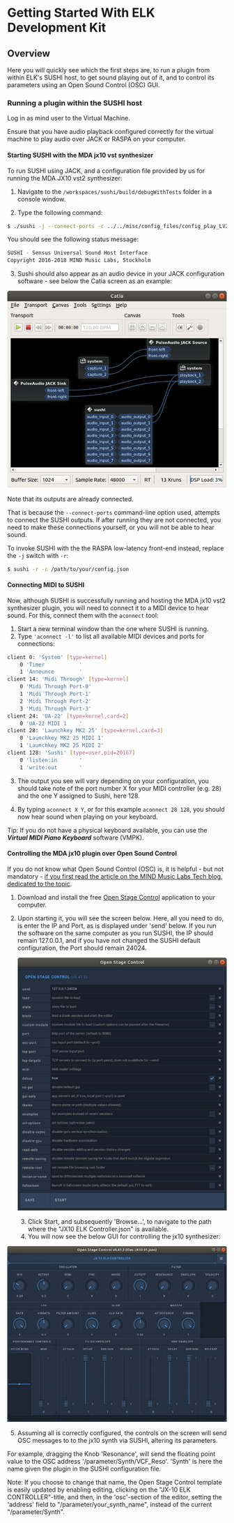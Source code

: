 # Getting Started With ELK Development Kit

## Overview

Here you will quickly see which the first steps are, to run a plugin from within ELK's SUSHI host, to get sound playing out of it, and to control its parameters using an Open Sound Control (OSC) GUI.

### Running a plugin within the SUSHI host

Log in as mind user to the Virtual Machine.

Ensure that you have audio playback configured correctly for the virtual machine to play audio over JACK or RASPA on your computer.

#### Starting SUSHI with the MDA jx10 vst synthesizer

To run SUSHI using JACK, and a configuration file provided by us for running the MDA JX10 vst2 synthesizer: 

1. Navigate to the `/workspaces/sushi/build/debugWithTests` folder in a console window.

2. Type the following command:

```bash
$ ./sushi -j --connect-ports -c ../../misc/config_files/config_play_LV2_jx10.json
```

You should see the following status message:

```bash
SUSHI - Sensus Universal Sound Host Interface
Copyright 2016-2018 MIND Music Labs, Stockholm
```

3. Sushi should also appear as an audio device in your JACK configuration software - see below the Catia screen as an example:

![CATIA with SUSHI](Illustrations/CATIA_with_SUSHI.png)

Note that its outputs are already connected.

That is because the `--connect-ports` command-line option used, attempts to connect the SUSHI outputs. If after running they are not connected, you need to make these connections yourself, or you will not be able to hear sound.

To invoke SUSHI with the the RASPA low-latency front-end instead, replace the `-j`  switch with `-r`:

```bash
$ sushi -r -c /path/to/your/config.json
```

#### Connecting MIDI to SUSHI

Now, although SUSHI is successfully running and hosting the MDA jx10 vst2 synthesizer plugin, you will need to connect it to a MIDI device to hear sound. For this, connect them with the `aconnect` tool:

1. Start a new terminal window than the one where SUSHI is running.
2. Type `'aconnect -l'` to list all available MIDI devices and ports for connections:

```bash
client 0: 'System' [type=kernel]
    0 'Timer           '
    1 'Announce        '
client 14: 'Midi Through' [type=kernel]
    0 'Midi Through Port-0'
    1 'Midi Through Port-1'
    2 'Midi Through Port-2'
    3 'Midi Through Port-3'
client 24: 'UA-22' [type=kernel,card=2]
    0 'UA-22 MIDI 1    '
client 28: 'Launchkey MK2 25' [type=kernel,card=3]
    0 'Launchkey MK2 25 MIDI 1'
    1 'Launchkey MK2 25 MIDI 2'
client 128: 'Sushi' [type=user,pid=20167]
    0 'listen:in       '
    1 'write:out       '
```

3. The output you see will vary depending on your configuration, you should take note of the port number X for your MIDI controller (e.g. 28) and the one Y assigned to Sushi, here 128. 

4. By typing `aconnect X Y`, or for this example `aconnect 28 128`, you should now hear sound when playing on your keyboard. 

Tip: If you do not have a physical keyboard available, you can use the ***Virtual MIDI Piano Keyboard*** software (VMPK).

#### Controlling the MDA jx10 plugin over Open Sound Control

If you do not know what Open Sound Control (OSC) is, it is helpful - but not mandatory - [if you first read the article on the MIND Music Labs Tech blog, dedicated to the topic](https://www.mindmusiclabs.com/controlling-plug-ins-in-elk-part-1-open-sound-control/).

1. Download and install the free [Open Stage Control](https://openstagecontrol.ammd.net/) application to your computer.

2. Upon starting it, you will see the screen below. Here, all you need to do, is enter the IP and Port, as is displayed under 'send' below. If you run the software on the same computer as you run SUSHI, the IP should remain 127.0.0.1, and if you have not changed the SUSHI default configuration, the Port should remain 24024.

   ![OpenStageControl_LaunchScreen](Illustrations/OpenStageControl_LaunchScreen.png)

   3. Click Start, and subsequently 'Browse...', to navigate to the path where the "JX10 ELK Controller.json" is available.
   4. You will now see the below GUI for controlling the jx10 synthesizer:

![OpenStageControl_with_jx10](Illustrations/OpenStageControl_with_jx10.png)

5. Assuming all is correctly configured, the controls on the screen will send OSC messages to to the jx10 synth via SUSHI, altering its parameters.

For example, dragging the Knob 'Resonance', will send the floating point value to the OSC address  '/parameter/Synth/VCF_Reso'. 'Synth' is here the name given the plugin in the SUSHI configuration file. 

Note: If you choose to change that name, the Open Stage Control  template is easily updated by  enabling editing, clicking on the "JX-10 ELK CONTROLLER"-title, and then, in the 'osc'-section of the editor, setting the 'address' field to "/parameter/your_synth_name", instead of the current "/parameter/Synth".